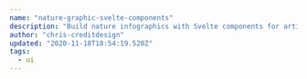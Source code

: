 ```yaml
---
name: "nature-graphic-svelte-components"
description: "Build nature infographics with Svelte components for articles."
author: "chris-creditdesign"
updated: "2020-11-18T18:54:19.520Z"
tags: 
  - ui
---
```

